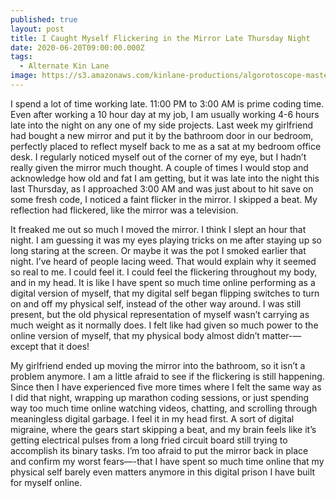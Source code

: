 ```yaml
---
published: true
layout: post
title: I Caught Myself Flickering in the Mirror Late Thursday Night
date: 2020-06-20T09:00:00.000Z
tags:
  - Alternate Kin Lane
image: https://s3.amazonaws.com/kinlane-productions/algorotoscope-master/copper-circuit-statue-green-eyes.jpg
---
```

I spend a lot of time working late. 11:00 PM to 3:00 AM is prime coding time. Even after working a 10 hour day at my job, I am usually working 4-6 hours late into the night on any one of my side projects. Last week my girlfriend had bought a new mirror and put it by the bathroom door in our bedroom, perfectly placed to reflect myself back to me as a sat at my bedroom office desk. I regularly noticed myself out of the corner of my eye, but I hadn’t really given the mirror much thought. A couple of times I would stop and acknowledge how old and fat I am getting, but it was late into the night this last Thursday, as I approached 3:00 AM and was just about to hit save on some fresh code, I noticed a faint flicker in the mirror. I skipped a beat. My reflection had flickered, like the mirror was a television.

It freaked me out so much I moved the mirror. I think I slept an hour that night. I am guessing it was my eyes playing tricks on me after staying up so long staring at the screen. Or maybe it was the pot I smoked earlier that night. I’ve heard of people lacing weed. That would explain why it seemed so real to me. I could feel it. I could feel the flickering throughout my body, and in my head. It is like I have spent so much time online performing as a digital version of myself, that my digital self began flipping switches to turn on and off my physical self, instead of the other way around. I was still present, but the old physical representation of myself wasn’t carrying as much weight as it normally does. I felt like had given so much power to the online version of myself, that my physical body almost didn’t matter-—except that it does!

My girlfriend ended up moving the mirror into the bathroom, so it isn’t a problem anymore. I am a little afraid to see if the flickering is still happening. Since then I have experienced five more times where I felt the same way as I did that night, wrapping up marathon coding sessions, or just spending way too much time online watching videos, chatting, and scrolling through meaningless digital garbage. I feel it in my head first. A sort of digital migraine, where the gears start skipping a beat, and my brain feels like it’s getting electrical pulses from a long fried circuit board still trying to accomplish its binary tasks. I’m too afraid to put the mirror back in place and confirm my worst fears—-that I have spent so much time online that my physical self barely even matters anymore in this digital prison I have built for myself online.

